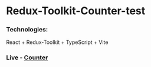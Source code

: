 # Redux-Toolkit-Counter-test

### Technologies:
React + Redux-Toolkit + TypeScript + Vite

### Live - [Counter](https://redux-toolkit-counter-test.netlify.app/)


